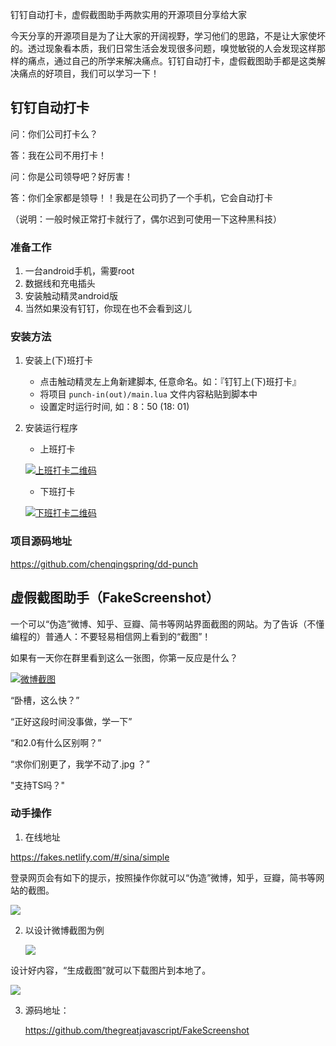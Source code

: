 钉钉自动打卡，虚假截图助手两款实用的开源项目分享给大家

今天分享的开源项目是为了让大家的开阔视野，学习他们的思路，不是让大家使坏的。透过现象看本质，我们日常生活会发现很多问题，嗅觉敏锐的人会发现这样那样的痛点，通过自己的所学来解决痛点。钉钉自动打卡，虚假截图助手都是这类解决痛点的好项目，我们可以学习一下！

## 钉钉自动打卡

问：你们公司打卡么？

答：我在公司不用打卡！

问：你是公司领导吧？好厉害！

答：你们全家都是领导！！我是在公司扔了一个手机，它会自动打卡 

（说明：一般时候正常打卡就行了，偶尔迟到可使用一下这种黑科技）

### 准备工作

1. 一台android手机，需要root
2. 数据线和充电插头
3. 安装触动精灵android版
4. 当然如果没有钉钉，你现在也不会看到这儿

### 安装方法

1. 安装上(下)班打卡 

   - 点击触动精灵左上角新建脚本, 任意命名。如：『钉钉上(下)班打卡』
   - 将项目 `punch-in(out)/main.lua` 文件内容粘贴到脚本中
   - 设置定时运行时间, 如：8：50 (18: 01)

2. 安装运行程序

   - 上班打卡

   [![上班打卡二维码](https://github.com/chenqingspring/dd-punch/raw/master/punch-in/qrcode.png)](https://github.com/chenqingspring/dd-punch/blob/master/punch-in/qrcode.png)

   - 下班打卡

   [![下班打卡二维码](https://github.com/chenqingspring/dd-punch/raw/master/punch-out/qrcode.png)](https://github.com/chenqingspring/dd-punch/blob/master/punch-out/qrcode.png)

### 项目源码地址

<https://github.com/chenqingspring/dd-punch> 

## 虚假截图助手（FakeScreenshot）

一个可以“伪造”微博、知乎、豆瓣、简书等网站界面截图的网站。为了告诉（不懂编程的）普通人：不要轻易相信网上看到的“截图”！

如果有一天你在群里看到这么一张图，你第一反应是什么？

[![微博截图](https://camo.githubusercontent.com/4911ea4f272f6929d7e4a039e95f160204a2d460/68747470733a2f2f692e6c6f6c692e6e65742f323031392f30352f30392f356364343433366265613061312e6a7067)](https://camo.githubusercontent.com/4911ea4f272f6929d7e4a039e95f160204a2d460/68747470733a2f2f692e6c6f6c692e6e65742f323031392f30352f30392f356364343433366265613061312e6a7067)

“卧槽，这么快？”

“正好这段时间没事做，学一下”

“和2.0有什么区别啊？”

“求你们别更了，我学不动了.jpg ？”

"支持TS吗？"

### 动手操作

1. 在线地址

<https://fakes.netlify.com/#/sina/simple> 

登录网页会有如下的提示，按照操作你就可以“伪造”微博，知乎，豆瓣，简书等网站的截图。

![](https://ae01.alicdn.com/kf/HTB1gJJdeQ5E3KVjSZFC762uzXXaL.png)

2. 以设计微博截图为例

   ![](https://ae01.alicdn.com/kf/HTB1HbpeeROD3KVjSZFF763n9pXaS.png)

设计好内容，“生成截图”就可以下载图片到本地了。

![](https://ae01.alicdn.com/kf/HTB1EA0meHus3KVjSZKb760qkFXa8.png)

3. 源码地址：

   <https://github.com/thegreatjavascript/FakeScreenshot> 